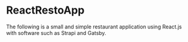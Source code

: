 # ReactRestoApp
The following is a small and simple restaurant application using React.js with software such as Strapi and Gatsby.
